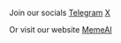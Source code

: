 Join our socials
[Telegram](https://t.me/meme_portal)
[X](https://x.com/memeai)

Or visit our website
[MemeAI](http://maibot.org)